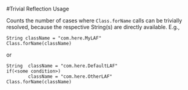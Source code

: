 #Trivial Reflection Usage

Counts the number of cases where `Class.forName` calls can be trivially resolved, because the respective String(s) are directly available. E.g.,

    String className = "com.here.MyLAF"
    Class.forName(className)

or

    String  className = "com.here.DefaultLAF"
    if(<some condition>)
            className = "com.here.OtherLAF"
    Class.forName(className)
